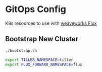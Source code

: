 # GitOps Config
K8s resources to use with [weaveworks Flux](https://github.com/weaveworks/flux)


## Bootstrap New Cluster
```bash
./bootstrap.sh

export TILLER_NAMESPACE=tiller
export FLUX_FORWARD_NAMESPACE=flux
```
